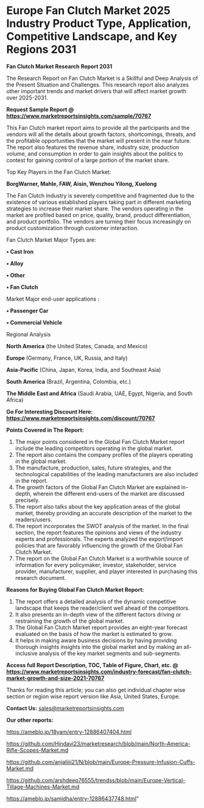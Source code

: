# Europe Fan Clutch Market 2025 Industry Product Type, Application, Competitive Landscape, and Key Regions 2031

<strong>Fan Clutch Market Research Report 2031</strong>

The Research Report on Fan Clutch Market is a Skillful and Deep Analysis of the Present Situation and Challenges. This research report also analyzes other important trends and market drivers that will affect market growth over 2025-2031.

<strong>Request Sample Report @ <a href=https://www.marketreportsinsights.com/sample/70767>https://www.marketreportsinsights.com/sample/70767</a></strong>

This Fan Clutch market report aims to provide all the participants and the vendors will all the details about growth factors, shortcomings, threats, and the profitable opportunities that the market will present in the near future. The report also features the revenue share, industry size, production volume, and consumption in order to gain insights about the politics to contest for gaining control of a large portion of the market share.

Top Key Players in the Fan Clutch Market:

<strong>BorgWarner, Mahle, FAW, Aisin, Wenzhou Yilong, Xuelong</strong>

The Fan Clutch Industry is severely competitive and fragmented due to the existence of various established players taking part in different marketing strategies to increase their market share. The vendors operating in the market are profiled based on price, quality, brand, product differentiation, and product portfolio. The vendors are turning their focus increasingly on product customization through customer interaction.

Fan Clutch Market Major Types are:

<strong>• Cast Iron

• Alloy

• Other

• Fan Clutch</strong>

Market Major end-user applications :

<strong>• Passenger Car

• Commercial Vehicle</strong>

Regional Analysis

</u><strong><b>North America</b></strong> (the United States, Canada, and Mexico)

<strong><b>Europe </b></strong>(Germany, France, UK, Russia, and Italy)

<strong><b>Asia-Pacific</b></strong> (China, Japan, Korea, India, and Southeast Asia)

<strong><b>South America</b></strong> (Brazil, Argentina, Colombia, etc.)

<strong><b>The Middle East and Africa</b></strong> (Saudi Arabia, UAE, Egypt, Nigeria, and South Africa)

<strong>Go For Interesting Discount Here: <a href=https://www.marketreportsinsights.com/discount/70767>https://www.marketreportsinsights.com/discount/70767</a></strong>

<strong>Points Covered in The Report:</strong>
<ol>
  <li>The major points considered in the Global Fan Clutch Market report include the leading competitors operating in the global market.</li>
  <li>The report also contains the company profiles of the players operating in the global market.</li>
  <li>The manufacture, production, sales, future strategies, and the technological capabilities of the leading manufacturers are also included in the report.</li>
  <li>The growth factors of the Global Fan Clutch Market are explained in-depth, wherein the different end-users of the market are discussed precisely.</li>
  <li>The report also talks about the key application areas of the global market, thereby providing an accurate description of the market to the readers/users.</li>
  <li>The report incorporates the SWOT analysis of the market. In the final section, the report features the opinions and views of the industry experts and professionals. The experts analyzed the export/import policies that are favorably influencing the growth of the Global Fan Clutch Market.</li>
  <li>The report on the Global Fan Clutch Market is a worthwhile source of information for every policymaker, investor, stakeholder, service provider, manufacturer, supplier, and player interested in purchasing this research document.</li>
</ol>
<strong>Reasons for Buying Global Fan Clutch Market Report:</strong>

<ol>
  <li>The report offers a detailed analysis of the dynamic competitive landscape that keeps the reader/client well ahead of the competitors.</li>
  <li>It also presents an in-depth view of the different factors driving or restraining the growth of the global market.</li>
  <li>The Global Fan Clutch Market report provides an eight-year forecast evaluated on the basis of how the market is estimated to grow.</li>
  <li>It helps in making aware business decisions by having providing thorough insights insights into the global market and by making an all-inclusive analysis of the key market segments and sub-segments.</li>
</ol>
<strong>Access full Report Description, TOC, Table of Figure, Chart, etc. @ <a href=https://www.marketreportsinsights.com/industry-forecast/fan-clutch-market-growth-and-size-2021-70767>https://www.marketreportsinsights.com/industry-forecast/fan-clutch-market-growth-and-size-2021-70767</a></strong>


Thanks for reading this article; you can also get individual chapter wise section or region wise report version like Asia, United States, Europe.

<strong>Contact Us:</strong>
sales@marketreportsinsights.com

<strong>Our other reports:</strong>

<a href=https://ameblo.jp/18yam/entry-12886407404.html>https://ameblo.jp/18yam/entry-12886407404.html</a>

<a href=https://github.com/Hindavi23/marketresearch/blob/main/North-America-Rifle-Scopes-Market.md>https://github.com/Hindavi23/marketresearch/blob/main/North-America-Rifle-Scopes-Market.md</a>

<a href=https://github.com/anjaliiii21/N/blob/main/Europe-Pressure-Infusion-Cuffs-Market.md>https://github.com/anjaliiii21/N/blob/main/Europe-Pressure-Infusion-Cuffs-Market.md</a>

<a href=https://github.com/arshdeep76555/trendss/blob/main/Europe-Vertical-Tillage-Machines-Market.md>https://github.com/arshdeep76555/trendss/blob/main/Europe-Vertical-Tillage-Machines-Market.md</a>

<a href=https://ameblo.jp/samidha/entry-12886437748.html>https://ameblo.jp/samidha/entry-12886437748.html</a>"
